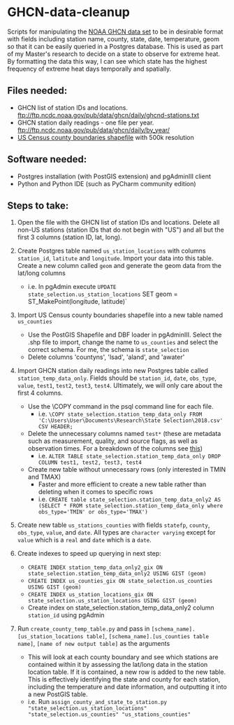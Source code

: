# GHCN-data-cleanup
Scripts for manipulating the [NOAA GHCN data set](https://www.ncdc.noaa.gov/data-access/land-based-station-data/land-based-datasets/global-historical-climatology-network-ghcn) to be in desirable format with fields including station name, county, state, date, temperature, geom so that it can be easily queried in a Postgres database. This is used as part of my Master's research to decide on a state to observe for extreme heat. By formatting the data this way, I can see which state has the highest frequency of extreme heat days temporally and spatially.

## Files needed:
* GHCN list of station IDs and locations. <ftp://ftp.ncdc.noaa.gov/pub/data/ghcn/daily/ghcnd-stations.txt>
* GHCN station daily readings - one file per year. <ftp://ftp.ncdc.noaa.gov/pub/data/ghcn/daily/by_year/>
* [US Census county boundaries shapefile](https://www.census.gov/geo/maps-data/data/cbf/cbf_counties.html) with 500k resolution

## Software needed:
* Postgres installation (with PostGIS extension) and pgAdminIII client
* Python and Python IDE (such as PyCharm community edition)

## Steps to take:
1. Open the file with the GHCN list of station IDs and locations. Delete all non-US stations (station IDs that do not begin with "US") and all but the first 3 columns (station ID, lat, long).
2. Create Postgres table named `us_station_locations` with columns `station_id`, `latitute` and `longitude`. Import your data into this table. Create a new column called `geom` and generate the geom data from the lat/long columns
    - i.e. In pgAdmin execute `UPDATE state_selection.us_station_locations` SET geom = ST_MakePoint(longitude, latitude)`
3. Import US Census county boundaries shapefile into a new table named `us_counties`
    - Use the PostGIS Shapefile and DBF loader in pgAdminIII. Select the .shp file to import, change the name to `us_counties` and select the correct schema. For me, the schema is `state_selection`
    - Delete columns 'countyns', 'lsad', 'aland', and 'awater'
4. Import GHCN station daily readings into new Postgres table called `station_temp_data_only`. Fields should be `station_id`, `date`, `obs_type`, `value`, `test1`, `test2`, `test3`, `test4`. Ultimately, we will only care about the first 4 columns.
    - Use the \COPY command in the psql command line for each file.
        - i.e. `\COPY state_selection.station_temp_data_only FROM 'C:\Users\User\Documents\Research\State Selection\2018.csv' CSV HEADER;`
    - Delete the unnecessary columns named `test*` (these are metadata such as measurement, quality, and source flags, as well as observation times. For a breakdown of the columns see [this](./ghcn-daily-by_year-format.txt))
        - i.e. `ALTER TABLE state_selection.station_temp_data_only DROP COLUMN test1, test2, test3, test4`
    - Create new table without unnecessary rows (only interested in TMIN and TMAX)
        - Faster and more efficient to create a new table rather than deleting when it comes to specific rows
        - i.e. `CREATE table state_selection.station_temp_data_only2 AS (SELECT * FROM state_selection.station_temp_data_only where obs_type='TMIN' or obs_type='TMAX')`
5. Create new table `us_stations_counties` with fields `statefp`, `county`, `obs_type`, `value`, and `date`. All types are `character varying` except for `value` which is a `real` and `date` which is a `date`.
6. Create indexes to speed up querying in next step:
    - `CREATE INDEX station_temp_data_only2_gix ON state_selection.station_temp_data_only2 USING GIST (geom)`
    - `CREATE INDEX us_counties_gix ON state_selection.us_counties USING GIST (geom)`
    - `CREATE INDEX us_station_locations_gix ON state_selection.us_station_locations USING GIST (geom)`
    - Create index on state_selection.station_temp_data_only2 column `station_id` using pgAdmin

7. Run `create_county_temp_table.py` and pass in `[schema_name].[us_station_locations table]`, `[schema_name].[us_counties table name]`, `[name of new output table]` as the arguments
    - This will look at each county boundary and see which stations are contained within it by assessing the lat/long data in the station location table. If it is contained, a new row is added to the new table. This is effectively identifying the state and county for each station, including the temperature and date information, and outputting it into a new PostGIS table.
    - i.e. Run `assign_county_and_state_to_station.py "state_selection.us_station_locations" "state_selection.us_counties" "us_stations_counties"`



